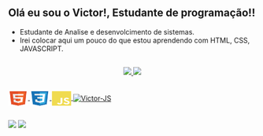 ##  Olá eu sou o Victor!, Estudante de programação!!


- Estudante de Analise e desenvolcimento de sistemas.
- Irei colocar aqui um pouco do que estou aprendendo com HTML, CSS, JAVASCRIPT.
 ##

<div align = "center">
  <a href="https://github.com/vi-als">
  <img height = "180em" src = "https://github-readme-stats.vercel.app/api?username=vi-als&show_icons=true&theme=dark&include_all_commits=true&count_private=true" />
  <img height = "180em" src = "https://github-readme-stats.vercel.app/api/top-langs/?username=vi-als&layout=compact&langs_count=7&theme=dark" />
</div>

##
  <img align="center" alt="Victor-HTML" height="30" width="40" src="https://raw.githubusercontent.com/devicons/devicon/master/icons/html5/html5-original.svg">
  <img align="center" alt="Victor-CSS" height="30" width="40" src="https://raw.githubusercontent.com/devicons/devicon/master/icons/css3/css3-original.svg">
  <img align="center" alt="Victor-JS" height="30" width="40" src="https://raw.githubusercontent.com/devicons/devicon/master/icons/javascript/javascript-plain.svg">
  <img align="center" alt="Victor-JS" height="30" width="40" src="https://raw.githubusercontent.com/devicons/devicon/master/icons/react/react-plain.svg">
 
</div>
  
  ##
 
<div> 
 
  <a href = "mailto:victor.ccx814@gmail.com"><img src="https://img.shields.io/badge/-Gmail-%23333?style=for-the-badge&logo=gmail&logoColor=white" target="_blank"></a>
  <a href="https://www.linkedin.com/in/victor-alves-da-silva-577a031a4" target="_blank"><img src="https://img.shields.io/badge/-LinkedIn-%230077B5?style=for-the-badge&logo=linkedin&logoColor=white" target="_blank"></a> 
 
